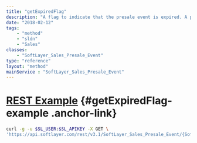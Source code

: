 ```yaml
---
title: "getExpiredFlag"
description: "A flag to indicate that the presale event is expired. A presale event is expired if the current time is after the end date."
date: "2018-02-12"
tags:
    - "method"
    - "sldn"
    - "Sales"
classes:
    - "SoftLayer_Sales_Presale_Event"
type: "reference"
layout: "method"
mainService : "SoftLayer_Sales_Presale_Event"
---
```


# [REST Example](#getExpiredFlag-example) <a href="/article/rest/"><i class="fas fa-question"></i></a> {#getExpiredFlag-example .anchor-link} 
```bash
curl -g -u $SL_USER:$SL_APIKEY -X GET \
'https://api.softlayer.com/rest/v3.1/SoftLayer_Sales_Presale_Event/{SoftLayer_Sales_Presale_EventID}/getExpiredFlag'
```
